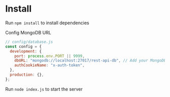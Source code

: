 # Install

Run `npm install` to install dependencies

Config MongoDB URL

```js
// config/database.js
const config = {
  development: {
    port: process.env.PORT || 9999,
    dbURL: "mongodb://localhost:27017/rest-api-db", // Add your MongoDB Collection
    authCookieName: "x-auth-token",
  },
  production: {},
};
```

Run `node index.js` to start the server
